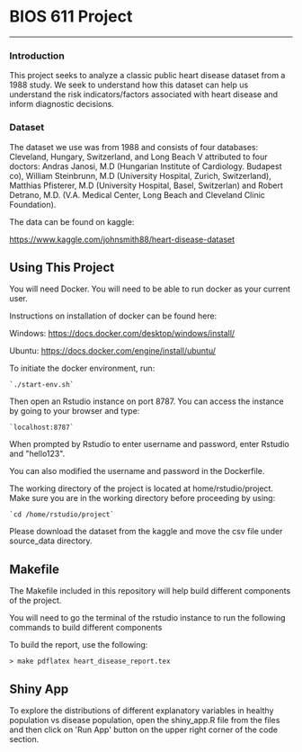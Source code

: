 BIOS 611 Project
===================

-----------------------------

### Introduction
This project seeks to analyze a classic public heart disease dataset from a 1988 study. We seek to
understand how this dataset can help us understand the risk indicators/factors associated with heart
disease and inform diagnostic decisions.

### Dataset
The dataset we use was from 1988 and consists of four databases: Cleveland,
Hungary, Switzerland, and Long Beach V attributed to four doctors: Andras
Janosi, M.D (Hungarian Institute of Cardiology. Budapest co), William Steinbrunn, M.D (University Hospital, Zurich, Switzerland), Matthias Pfisterer, M.D
(University Hospital, Basel, Switzerlan) and Robert Detrano, M.D. (V.A. Medical Center, Long Beach and Cleveland Clinic Foundation).


The data can be found on kaggle:

https://www.kaggle.com/johnsmith88/heart-disease-dataset


Using This Project
------------------
You will need Docker. You will need to be able to run docker as your current user.

Instructions on installation of docker can be found here:

Windows: https://docs.docker.com/desktop/windows/install/

Ubuntu: https://docs.docker.com/engine/install/ubuntu/


To initiate the docker environment, run:

	`./start-env.sh`

Then open an Rstudio instance on port 8787. You can access the instance by going
to your browser and type:

	`localhost:8787`

When prompted by Rstudio to enter username and password, enter Rstudio and "hello123".

You can also modified the username and password in the Dockerfile.

The working directory of the project is located at home/rstudio/project. Make sure
you are in the working directory before proceeding by using:

	`cd /home/rstudio/project`



Please download the dataset from the kaggle and move the csv file under source_data directory.


Makefile
--------
The Makefile included in this repository will help build different components
 of the project.

You will need to go the terminal of the rstudio instance to run the following commands
to build different components

To build the report, use the following:

	> make pdflatex heart_disease_report.tex


Shiny App
---------
To explore the distributions of different explanatory variables in healthy population
vs disease population, open the shiny_app.R file from the files and then click on
'Run App' button on the upper right corner of the code section.
